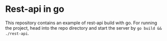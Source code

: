# Rest-api in go
This repository contains an example of rest-api build with go. For running the project, head into the repo directory and start the server by ```go build && ./rest-api```.
